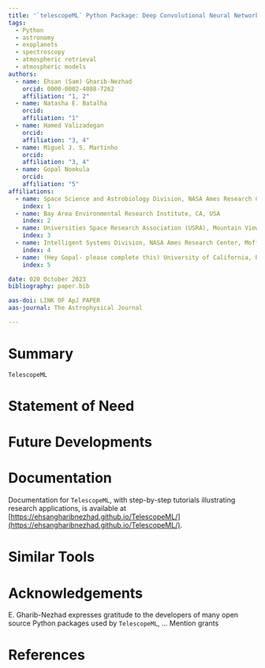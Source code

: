 ```yaml
---
title: '`telescopeML` Python Package: Deep Convolutional Neural Networks and Machine Learning Models for Analyzing Stellar and Exoplanetary Telescope Spectra'
tags:
  - Python
  - astronomy
  - exoplanets
  - spectroscopy
  - atmospheric retrieval
  - atmospheric models
authors:
  - name: Ehsan (Sam) Gharib-Nezhad
    orcid: 0000-0002-4088-7262
    affiliation: "1, 2"
  - name: Natasha E. Batalha
    orcid: 
    affiliation: "1"
  - name: Hamed Valizadegan
    orcid: 
    affiliation: "3, 4"
  - name: Miguel J. S. Martinho
    orcid: 
    affiliation: "3, 4"
  - name: Gopal Nookula 
    orcid: 
    affiliation: "5"
affiliations:
  - name: Space Science and Astrobiology Division, NASA Ames Research Center, Moffett Field, CA, USA
    index: 1
  - name: Bay Area Environmental Research Institute, CA, USA
    index: 2
  - name: Universities Space Research Association (USRA), Mountain View, CA 94043, USA
    index: 3
  - name: Intelligent Systems Division, NASA Ames Research Center, Moffett Field, CA 94035, USA
    index: 4
  - name: (Hey Gopal- please complete this) University of California, Riverside
    index: 5

date: 020 October 2023
bibliography: paper.bib

aas-doi: LINK OF ApJ PAPER
aas-journal: The Astrophysical Journal 

--- 
```


# Summary


`TelescopeML` 

# Statement of Need


# Future Developments


# Documentation

Documentation for `TelescopeML`, with step-by-step tutorials illustrating research applications, is available at 
[https://ehsangharibnezhad.github.io/TelescopeML/](https://ehsangharibnezhad.github.io/TelescopeML/). 

# Similar Tools


# Acknowledgements

E. Gharib-Nezhad expresses gratitude to the developers of many open source Python packages used by `TelescopeML`, ...
Mention grants

# References
